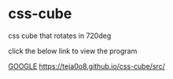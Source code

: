 # css-cube

css cube that rotates in 720deg

click the below link to view the program

<a href="https://teja0o8.github.io/css-cube/src/" target="_blank" >GOOGLE</a>
https://teja0o8.github.io/css-cube/src/
